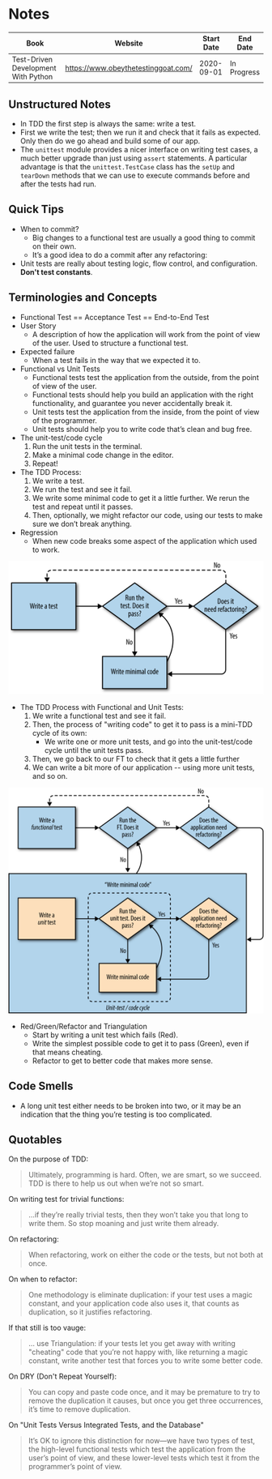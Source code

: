 # Notes

| Book | Website |  Start Date | End Date |
| --- | --- | --- | --- |
| Test-Driven Development With Python | https://www.obeythetestinggoat.com/ | 2020-09-01 | In Progress |

## Unstructured Notes

- In TDD the first step is always the same: write a test.
- First we write the test; then we run it and check that it fails as expected. Only then do we go ahead and build some 
of our app.
- The `unittest` module provides a nicer interface on writing test cases, a much better upgrade than just using `assert`
statements. A particular advantage is that the `unittest.TestCase` class has the `setUp` and `tearDown` methods that we
can use to execute commands before and after the tests had run.

## Quick Tips

- When to commit?
    - Big changes to a functional test are usually a good thing to commit on their own.
    - It’s a good idea to do a commit after any refactoring:
- Unit tests are really about testing logic, flow control, and configuration. **Don't test constants**.

## Terminologies and Concepts

- Functional Test == Acceptance Test == End-to-End Test
- User Story
    - A description of how the application will work from the point of view of the user. Used to structure a functional test.
- Expected failure
    - When a test fails in the way that we expected it to.
- Functional vs Unit Tests
    - Functional tests test the application from the outside, from the point of view of the user.
    - Functional tests should help you build an application with the right functionality, and guarantee you never 
    accidentally break it. 
    - Unit tests test the application from the inside, from the point of view of the programmer.
    - Unit tests should help you to write code that’s clean and bug free. 
- The unit-test/code cycle
    1. Run the unit tests in the terminal.
    2. Make a minimal code change in the editor.
    3. Repeat!
- The TDD Process:
    1. We write a test. 
    2. We run the test and see it fail. 
    3. We write some minimal code to get it a little further. We rerun the test and repeat until it passes. 
    4. Then, optionally, we might refactor our code, using our tests to make sure we don’t break anything.
- Regression
    - When new code breaks some aspect of the application which used to work.

![](assets/overall-tdd-process.png)

- The TDD Process with Functional and Unit Tests:
    1. We write a functional test and see it fail.
    2. Then, the process of "writing code" to get it to pass is a mini-TDD cycle of its own: 
        - We write one or more unit tests, and go into the unit-test/code cycle until the unit tests pass. 
    3. Then, we go back to our FT to check that it gets a little further
    4. We can write a bit more of our application -- using more unit tests, and so on.
    
![](assets/tdd-process-with-functional-and-unit-tests.png)

- Red/Green/Refactor and Triangulation
    - Start by writing a unit test which fails (Red).
    - Write the simplest possible code to get it to pass (Green), even if that means cheating.
    - Refactor to get to better code that makes more sense.


## Code Smells

- A long unit test either needs to be broken into two, or it may be an indication that the thing you’re testing is 
too complicated.

## Quotables

On the purpose of TDD:

> Ultimately, programming is hard. Often, we are smart, so we succeed. TDD is there to help us out when we’re not so smart. 

On writing test for trivial functions:

> ...if they’re really trivial tests, then they won’t take you that long to write them. So stop moaning and just write them already.

On refactoring:

> When refactoring, work on either the code or the tests, but not both at once. 

On when to refactor:

> One methodology is eliminate duplication: if your test uses a magic constant, and your application code also uses it, 
that counts as duplication, so it justifies refactoring. 

If that still is too vauge:

> ... use Triangulation: if your tests let you get away with writing "cheating" code that you’re not happy with, like 
returning a magic constant, write another test that forces you to write some better code. 

On DRY (Don't Repeat Yourself):

> You can copy and paste code once, and it may be premature to try to remove the duplication it causes, but once you 
get three occurrences, it’s time to remove duplication.

On "Unit Tests Versus Integrated Tests, and the Database"

> It’s OK to ignore this distinction for now—​we have two types of test, the high-level functional tests which test 
the application from the user’s point of view, and these lower-level tests which test it from the programmer’s point of
view.